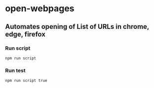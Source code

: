 # open-webpages

## Automates opening of List of URLs in chrome, edge, firefox

### Run script

```node
npm run script
```

### Run test

```node
npm run script true
```
